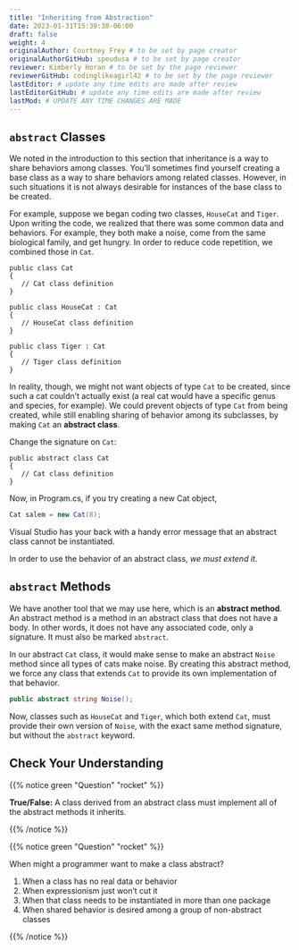 ```yaml
---
title: "Inheriting from Abstraction"
date: 2023-01-31T15:39:38-06:00
draft: false
weight: 4
originalAuthor: Courtney Frey # to be set by page creator
originalAuthorGitHub: speudusa # to be set by page creator
reviewer: Kimberly Horan # to be set by the page reviewer
reviewerGitHub: codinglikeagirl42 # to be set by the page reviewer
lastEditor: # update any time edits are made after review
lastEditorGitHub: # update any time edits are made after review
lastMod: # UPDATE ANY TIME CHANGES ARE MADE
---
```


## `abstract` Classes

We noted in the introduction to this section that inheritance is a way to share behaviors among classes. You’ll sometimes find yourself creating a base class as a way to share behaviors among related classes. However, in such situations it is not always desirable for instances of the base class to be created.

For example, suppose we began coding two classes, `HouseCat` and `Tiger`. Upon writing the code, we realized that there was some common data and behaviors. For example, they both make a noise, come from the same biological family, and get hungry. In order to reduce code repetition, we combined those in `Cat`.

```csharp{linenos=table,hl_lines=[],linenostart=1}
public class Cat
{
   // Cat class definition
}

public class HouseCat : Cat
{
   // HouseCat class definition
}

public class Tiger : Cat
{
   // Tiger class definition
}
```

In reality, though, we might not want objects of type `Cat` to be created, since such a cat couldn’t actually exist (a real cat would have a specific genus and species, for example). We could prevent objects of type `Cat` from being created, while still enabling sharing of behavior among its subclasses, by making `Cat` an **abstract class**.

Change the signature on `Cat`:

```csharp{linenos=table,hl_lines=[],linenostart=4}
public abstract class Cat
{
   // Cat class definition
}
```

Now, in Program.cs, if you try creating a new Cat object,

```csharp
Cat salem = new Cat(8);
```

Visual Studio has your back with a handy error message that an abstract class cannot be instantiated.

In order to use the behavior of an abstract class, *we must extend it*.

## `abstract` Methods

We have another tool that we may use here, which is an **abstract method**. An abstract method is a method in an abstract class that does not have a body. In other words, it does not have any associated code, only a signature. It must also be marked `abstract`.

In our abstract `Cat` class, it would make sense to make an abstract `Noise` method since all types of cats make noise. By creating this abstract method, we force any class that extends `Cat` to provide its own implementation of that behavior.

```csharp
public abstract string Noise();
```

Now, classes such as `HouseCat` and `Tiger`, which both extend `Cat`, must provide their own version of `Noise`, with the exact same method signature, but without the `abstract` keyword.

## Check Your Understanding

{{% notice green  "Question" "rocket" %}} 

**True/False:** A class derived from an abstract class must implement all of the abstract methods it inherits.

<!-- ans: True -->
{{% /notice %}}


{{% notice green  "Question" "rocket" %}} 

When might a programmer want to make a class abstract?

   1. When a class has no real data or behavior
   1. When expressionism just won’t cut it
   1. When that class needs to be instantiated in more than one package
   1. When shared behavior is desired among a group of non-abstract classes

<!-- ans: When shared behavior is desired among a group of non-abstract classes  -->
{{% /notice %}}